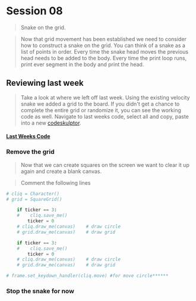# Session 08
> Snake on the grid.

> Now that grid movement has been established we need to consider how to construct a snake on the grid. You can think of a snake as a list of points in order. Every time the snake head moves the previous head needs to be added to the body. Every time the print loop runs, print ever segment in the body and print the head. 

## Reviewing last week
> Take a look at where we left off last week. Using the existing velocity snake we added a grid to the board. If you didn't get a chance to complete the entire grid or randomize it, you can see the working code as well. Navigate to last weeks code, select all and copy, paste into a new [codeskulptor](http://www.codeskulptor.org/).

#### [Last Weeks Code](from_last_week.md)

### Remove the grid
> Now that we can create squares on the screen we want to clear it up again and create a blank canvas. 

> Comment the following lines

```python
# cliq = Character()            
# grid = SquareGrid() 
```

```python
    if ticker == 3:
    #    cliq.save_me()    
        ticker = 0
    # cliq.draw_me(canvas)    # draw circle
    # grid.draw_me(canvas)    # draw grid
```

```python
    if ticker == 3:
    #    cliq.save_me()    
        ticker = 0
    # cliq.draw_me(canvas)    # draw circle
    # grid.draw_me(canvas)    # draw grid
```

```python
# frame.set_keydown_handler(cliq.move) #for move circle******
```

### Stop the snake for now
> 
